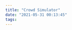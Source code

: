 ```yaml
---
title: "Crowd Simulator"
date: "2021-05-31 00:13:45"
tags:
---
```


<script src="https://cdnjs.cloudflare.com/ajax/libs/gsap/3.2.6/gsap.min.js"></script>

<canvas id="canvas"></canvas>

<script id="crowdsim" src="/crowdsim.js"></script>
